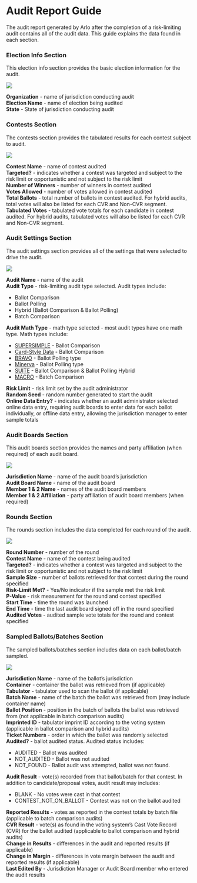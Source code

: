 # Audit Report Guide

The audit report generated by Arlo after the completion of a risk-limiting audit contains all of the audit data.  This guide explains the data found in each section.

### **Election Info Section**

This election info section provides the basic election information for the audit.

![](https://lh3.googleusercontent.com/FB9Ig6w0WoufCfg6Dd9nauPlTEA6M6eHsEgmwqce25vlc1VcPZqZyBZ23n2ID7DYc0tPdr9MAPWPoTkRcL5p_-tbz3ScWfUGPv6OJYc4BTCNHjZ6QZ2XkOZcgSYA9KNHi9haO2R0)

**Organization** - name of jurisdiction conducting audit\
**Election Name** - name of election being audited\
**State** - State of jurisdiction conducting audit

### **Contests Section**

The contests section provides the tabulated results for each contest subject to audit.

![](https://lh4.googleusercontent.com/x-RBp62PYEwmM6GFoGK9raZDVFb82bkP_dUpBnLWfoxQ-YzlsvXSYNno4vKUHlKJh7Cj_VkLjky5_dPRbgsR3igQVq31BgAtysRP4B5N6NHZfAoSiFxc2fGPPWMeKAQJmAqBf47L)

**Contest Name** - name of contest audited\
**Targeted?** - indicates whether a contest was targeted and subject to the risk limit or opportunistic and not subject to the risk limit\
**Number of Winners** - number of winners in contest audited\
**Votes Allowed** - number of votes allowed in contest audited\
**Total Ballots** - total number of ballots in contest audited. For hybrid audits, total votes will also be listed for each CVR and Non-CVR segment.\
**Tabulated Votes** - tabulated vote totals for each candidate in contest audited.  For hybrid audits, tabulated votes will also be listed for each CVR and Non-CVR segment.

### **Audit Settings Section**

The audit settings section provides all of the settings that were selected to drive the audit.&#x20;

![](https://lh6.googleusercontent.com/t276Z3sZvIJjsuKWdgk1K-rkXgg0szVZzXYglULeT9v1h_FOxtx7rNRGhtetZwP5uA2wIJCuRKMdper33SnlN4Ce2beJdBjZ27MvYqk9IDhKqg77CfwXi0BXZEK6Yztl9knHSAKN)

**Audit Name** - name of the audit\
**Audit Type** - risk-limiting audit type selected.  Audit types include:&#x20;

* Ballot Comparison
* Ballot Polling
* Hybrid (Ballot Comparison & Ballot Polling)
* Batch Comparison

**Audit Math Type** - math type selected - most audit types have one math type.  Math types include:&#x20;

* [SUPERSIMPLE](https://www.usenix.org/legacy/events/evtwote10/tech/full_papers/Stark.pdf) - Ballot Comparison
* [Card-Style Data](https://dl.acm.org/doi/full/10.1145/3457907) - Ballot Comparison
* [BRAVO](https://www.usenix.org/system/files/conference/evtwote12/evtwote12-final27.pdf) - Ballot Polling type
* [Minerva](https://arxiv.org/pdf/2008.02315.pdf) - Ballot Polling type
* [SUITE](https://arxiv.org/pdf/1809.04235.pdf) - Ballot Comparison & Ballot Polling Hybrid
* [MACRO](https://papers.ssrn.com/sol3/papers.cfm?abstract_id=1443314) - Batch Comparison

**Risk Limit** - risk limit set by the audit administrator\
**Random Seed** - random number generated to start the audit\
**Online Data Entry?** - indicates whether an audit administrator selected online data entry, requiring audit boards to enter data for each ballot individually, or offline data entry, allowing the jurisdiction manager to enter sample totals&#x20;

### **Audit Boards Section**

This audit boards section provides the names and party affiliation (when required) of each audit board.

![](https://lh3.googleusercontent.com/OZA2oCLZBpk_85o-pcrJYtOF2yXvIkUvU68kq2zJHgtiDqszZZa5-ncezaKgnDZmiE0GTcsaSz7vwsShyqWCIv6qNEYajEKIt11eZzP5MJg19FxCg7sgt230xhFXaKiqA7LLO5dW)

**Jurisdiction Name** - name of the audit board’s jurisdiction\
**Audit Board Name** - name of the audit board\
**Member 1 & 2 Name** - names of the audit board members\
**Member 1 & 2 Affiliation** - party affiliation of audit board members (when required)

### **Rounds Section**

The rounds section includes the data completed for each round of the audit.

![](https://lh6.googleusercontent.com/oYkvu9SyGff9QCrZ_1jAmzmrKuIEMYN1BaNyyyD-A7oTYJFylGevedLmDpReX3iDMbKYbZ7rymnBdIsi-MS6J1RlxHhiWs7BkWHP5LBkknM8NEPEWluNkEyhVaoZfnplWkfcn67q)

**Round Number** - number of the round\
**Contest Name** - name of the contest being audited\
**Targeted?** - indicates whether a contest was targeted and subject to the risk limit or opportunistic and not subject to the risk limit\
**Sample Size** - number of ballots retrieved for that contest during the round specified\
**Risk-Limit Met?** - Yes/No indicator if the sample met the risk limit\
**P-Value** - risk measurement for the round and contest specified\
**Start Time** - time the round was launched\
**End Time** - time the last audit board signed off in the round specified\
**Audited Votes** - audited sample vote totals for the round and contest specified

### **Sampled Ballots/Batches Section**

The sampled ballots/batches section includes data on each ballot/batch sampled.

![](https://lh5.googleusercontent.com/o9PCQkNfjN9GfPAPjb_BuB9_WIyIvRfquS5_ZgaT6RjcIhT-Na1Ti7nW5tB5tiks2XYLai3fOXYjV0LRhBTN0hHcWGwpkZJl0NhuRs_GGGsjfuVbCTqNvovtw3v5icb8AJ9izY_v)

**Jurisdiction Name** - name of the ballot’s jurisdiction\
**Container** - container the ballot was retrieved from (if applicable)\
**Tabulator** - tabulator used to scan the ballot (if applicable)\
**Batch Name** - name of the batch the ballot was retrieved from (may include container name)\
**Ballot Position** - position in the batch of ballots the ballot was retrieved from (not applicable in batch comparison audits)\
**Imprinted ID** - tabulator imprint ID according to the voting system (applicable in ballot comparison and hybrid audits)\
**Ticket Numbers** - order in which the ballot was randomly selected\
**Audited?** - ballot audited status.  Audited status includes:

* AUDITED - Ballot was audited
* NOT\_AUDITED - Ballot was not audited
* NOT\_FOUND - Ballot audit was attempted, ballot was not found.

**Audit Result** - vote(s) recorded from that ballot/batch for that contest.  In addition to candidate/proposal votes, audit result may includes:

* BLANK - No votes were cast in that contest
* CONTEST\_NOT\_ON\_BALLOT - Contest was not on the ballot audited

**Reported Results** - votes as reported in the contest totals by batch file (applicable to batch comparison audits)\
**CVR Result** -  vote(s) as found in the voting system’s Cast Vote Record (CVR) for the ballot audited (applicable to ballot comparison and hybrid audits)\
**Change in Results** - differences in the audit and reported results (if applicable)\
**Change in Margin** - differences in vote margin between the audit and reported results (if applicable)\
**Last Edited By** - Jurisdiction Manager or Audit Board member who entered the audit results
